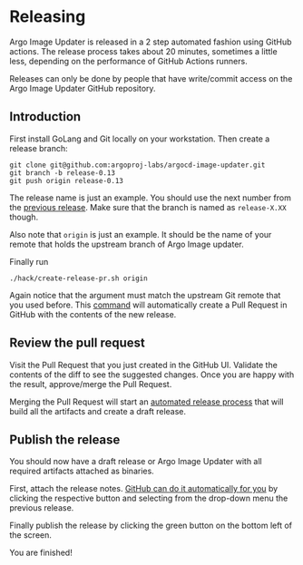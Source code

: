 # Releasing

Argo Image Updater is released in a 2 step automated fashion using GitHub actions. The release process takes about 20 minutes, sometimes a little less, depending on the performance of GitHub Actions runners.

Releases can only be done  by people that have write/commit access on the Argo Image Updater GitHub repository.

## Introduction

First install GoLang and Git locally on your workstation. Then create a release branch:

```
git clone git@github.com:argoproj-labs/argocd-image-updater.git
git branch -b release-0.13
git push origin release-0.13
```

The release name is just an example. You should use the next number from the [previous release](https://github.com/argoproj-labs/argocd-image-updater/releases). Make sure that the branch is named as `release-X.XX` though.

Also note that `origin` is just an example. It should be the name of your remote that holds the upstream branch of Argo Image updater.

Finally run

```
./hack/create-release-pr.sh origin
```

Again notice that the argument must match the upstream Git remote that you used before. This [command](https://github.com/argoproj-labs/argocd-image-updater/blob/master/hack/create-release-pr.sh) will automatically create a Pull Request in GitHub with the contents of the new release.

## Review the pull request

Visit the Pull Request that you just created in the GitHub UI. Validate the contents of the diff to see the suggested changes.
Once you are happy with the result, approve/merge the Pull Request.

Merging the Pull Request will start an [automated release process](https://github.com/argoproj-labs/argocd-image-updater/blob/master/.github/workflows/create-release-draft.yaml) that will build all the artifacts
and create a draft release.

## Publish the release

You should now have a draft release or Argo Image Updater with all required artifacts attached as binaries.

First, attach the release notes. [GitHub can do it automatically for you](https://docs.github.com/en/repositories/releasing-projects-on-github/automatically-generated-release-notes) by clicking the respective button
and selecting from the drop-down menu the previous release.

Finally publish the release by clicking the green button on the bottom left of the screen.

You are finished!










